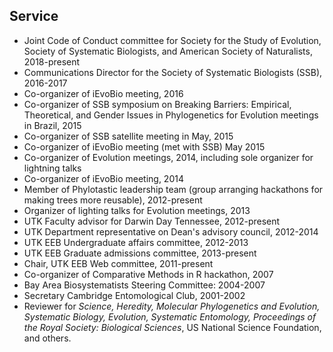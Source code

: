 

## Service


* Joint Code of Conduct committee for Society for the Study of Evolution, Society of Systematic Biologists, and American Society of Naturalists, 2018-present
* Communications Director for the Society of Systematic Biologists (SSB), 2016-2017
* Co-organizer of iEvoBio meeting, 2016
* Co-organizer of SSB symposium on Breaking Barriers: Empirical, Theoretical, and Gender Issues in Phylogenetics for Evolution meetings in Brazil, 2015
* Co-organizer of SSB satellite meeting in May, 2015
* Co-organizer of iEvoBio meeting (met with SSB) May 2015
* Co-organizer of Evolution meetings, 2014, including sole organizer for lightning talks
* Co-organizer of iEvoBio meeting, 2014
* Member of Phylotastic leadership team (group arranging hackathons for making trees more reusable), 2012-present
* Organizer of lighting talks for Evolution meetings, 2013
* UTK Faculty advisor for Darwin Day Tennessee, 2012-present
* UTK Department representative on Dean's advisory council, 2012-2014
* UTK EEB Undergraduate affairs committee, 2012-2013
* UTK EEB Graduate admissions committee, 2013-present
* Chair, UTK EEB Web committee, 2011-present
* Co-organizer of Comparative Methods in R hackathon, 2007
* Bay Area Biosystematists Steering Committee: 2004-2007
* Secretary Cambridge Entomological Club, 2001-2002
* Reviewer for *Science, Heredity, Molecular Phylogenetics and Evolution, Systematic Biology, Evolution, Systematic Entomology, Proceedings of the Royal Society: Biological Sciences*, US National Science Foundation, and others.
